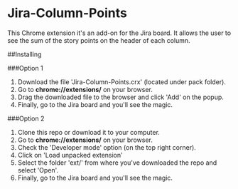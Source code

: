 Jira-Column-Points
==================

This Chrome extension it's an add-on for the Jira board. It allows the user to see the sum of the story points on the header of each column.

##Installing

###Option 1
1. Download the file 'Jira-Column-Points.crx' (located under pack folder).
2. Go to **chrome://extensions/** on your browser.
3. Drag the downloaded file to the browser and click 'Add' on the popup.
4. Finally, go to the Jira board and you'll see the magic.

###Option 2
1. Clone this repo or download it to your computer.
2. Go to **chrome://extensions/** on your browser.
3. Check the 'Developer mode' option (on the top right corner).
4. Click on 'Load unpacked extension'
5. Select the folder 'ext/' from where you've downloaded the repo and select 'Open'.
6. Finally, go to the Jira board and you'll see the magic.
